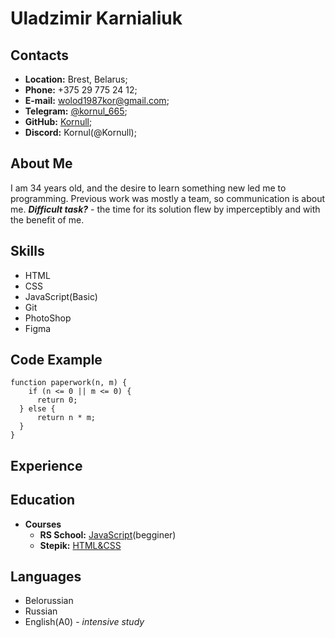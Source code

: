 # Uladzimir Karnialiuk #
## Contacts ##

+ **Location:** Brest, Belarus;
+ **Phone:** +375 29 775 24 12;
+ **E-mail:** wolod1987kor@gmail.com;
+ **Telegram:** [@kornul_665](https://t.me/kornul_665);
+ **GitHub:** [Kornull](https://github.com/Kornull);
+ **Discord:** Kornul(@Kornull);

## About Me ##

I am 34 years old, and the desire to learn something new led me to programming.
Previous work was mostly a team, so communication is about me.
**_Difficult task?_** - the time for its solution flew by imperceptibly and with the benefit of me.

## Skills ##

+ HTML
+ CSS
+ JavaScript(Basic)
+ Git
+ PhotoShop
+ Figma

## Code Example ##

```
function paperwork(n, m) {
    if (n <= 0 || m <= 0) {
      return 0;
  } else {
      return n * m;
  }
}
```

## Experience ##

## Education ##
+ **Courses**
  + **RS School:** [JavaScript](https://rs.school/js-stage0/)(begginer)
  + **Stepik:** [HTML&CSS](https://stepik.org/cert/924946)

## Languages ##

+ Belorussian
+ Russian
+ English(A0) - *intensive study*